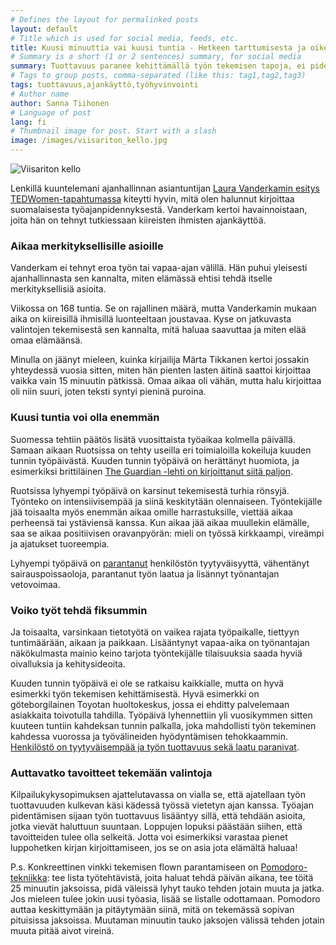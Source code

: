 ```yaml
---
# Defines the layout for permalinked posts
layout: default
# Title which is used for social media, feeds, etc.
title: Kuusi minuuttia vai kuusi tuntia - Hetkeen tarttumisesta ja oikeiden asioiden tekemisestä
# Summary is a short (1 or 2 sentences) summary, for social media
summary: Tuottavuus paranee kehittämällä työn tekemisen tapoja, ei pidentämällä työpaikalla vietettyä aikaa.
# Tags to group posts, comma-separated (like this: tag1,tag2,tag3)
tags: tuottavuus,ajankäyttö,työhyvinvointi
# Author name
author: Sanna Tiihonen
# Language of post
lang: fi
# Thumbnail image for post. Start with a slash
image: /images/viisariton_kello.jpg
---
```


![Viisariton kello](https://sannatiihonen.github.io/images/viisariton_kello.jpg)

Lenkillä kuuntelemani ajanhallinnan asiantuntijan [Laura Vanderkamin
esitys TEDWomen-tapahtumassa](https://www.ted.com/talks/laura_vanderkam_how_to_gain_control_of_your_free_time#t-285876) kiteytti hyvin, mitä olen halunnut
kirjoittaa suomalaisesta työajanpidennyksestä. Vanderkam kertoi
havainnoistaan, joita hän on tehnyt tutkiessaan kiireisten ihmisten
ajankäyttöä.

### Aikaa merkityksellisille asioille

Vanderkam ei tehnyt eroa työn tai vapaa-ajan välillä. Hän puhui
yleisesti ajanhallinnasta sen kannalta, miten elämässä ehtisi tehdä
itselle merkityksellisiä asioita.

Viikossa on 168 tuntia. Se on rajallinen määrä, mutta Vanderkamin
mukaan aika on kiireisillä ihmisillä luonteeltaan joustavaa. Kyse on
jatkuvasta valintojen tekemisestä sen kannalta, mitä haluaa saavuttaa
ja miten elää omaa elämäänsä.

Minulla on jäänyt mieleen, kuinka kirjailija Märta Tikkanen kertoi
jossakin yhteydessä vuosia sitten, miten hän pienten lasten äitinä
saattoi kirjoittaa vaikka vain 15 minuutin pätkissä. Omaa aikaa oli
vähän, mutta halu kirjoittaa oli niin suuri, joten teksti syntyi
pieninä puroina.

### Kuusi tuntia voi olla enemmän

Suomessa tehtiin päätös lisätä vuosittaista työaikaa kolmella
päivällä. Samaan aikaan Ruotsissa on tehty useilla eri toimialoilla
kokeiluja kuuden tunnin työpäivästä. Kuuden tunnin työpäivä on
herättänyt huomiota, ja esimerkiksi brittiläinen [The Guardian -lehti
on kirjoittanut siitä paljon](https://www.theguardian.com/commentisfree/2017/jan/06/ignore-headlines-six-hour-working-day-swedish).

Ruotsissa lyhyempi työpäivä on karsinut tekemisestä turhia
rönsyjä. Työnteko on intensiivisempää ja siinä keskitytään
olennaiseen. Työntekijälle jää toisaalta myös enemmän aikaa omille
harrastuksille, viettää aikaa perheensä tai ystäviensä kanssa. Kun
aikaa jää aikaa muullekin elämälle, saa se aikaa positiivisen
oravanpyörän: mieli on työssä kirkkaampi, vireämpi ja ajatukset
tuoreempia.

Lyhyempi työpäivä on
[parantanut](https://www.theguardian.com/world/2015/sep/17/efficiency-up-turnover-down-sweden-experiments-with-six-hour-working-day)
henkilöstön tyytyväisyyttä, vähentänyt sairauspoissaoloja, parantanut
työn laatua ja lisännyt työnantajan vetovoimaa.

### Voiko työt tehdä fiksummin

Ja toisaalta, varsinkaan tietotyötä on vaikea rajata työpaikalle,
tiettyyn tuntimäärään, aikaan ja paikkaan. Lisääntynyt vapaa-aika on
työnantajan näkökulmasta mainio keino tarjota työntekijälle
tilaisuuksia saada hyviä oivalluksia ja kehitysideoita.

Kuuden tunnin työpäivä ei ole se ratkaisu kaikkialle, mutta on hyvä
esimerkki työn tekemisen kehittämisestä. Hyvä esimerkki on
göteborgilainen Toyotan huoltokeskus, jossa ei ehditty palvelemaan
asiakkaita toivotulla tahdilla. Työpäivä lyhennettiin yli vuosikymmen
sitten kuuteen tuntiin kahdeksan tunnin palkalla, joka mahdollisti
työn tekeminen kahdessa vuorossa ja työvälineiden hyödyntämisen
tehokkaammin. [Henkilöstö on tyytyväisempää ja työn tuottavuus sekä
laatu
paranivat](https://www.theguardian.com/world/2015/sep/17/efficiency-up-turnover-down-sweden-experiments-with-six-hour-working-day).

### Auttavatko tavoitteet tekemään valintoja

Kilpailukykysopimuksen ajattelutavassa on vialla se, että ajatellaan
työn tuottavuuden kulkevan käsi kädessä työssä vietetyn ajan
kanssa. Työajan pidentämisen sijaan työn tuottavuus lisääntyy sillä,
että tehdään asioita, jotka vievät haluttuun suuntaan. Loppujen
lopuksi päästään siihen, että tavoitteiden tulee olla selkeitä. Jotta
voi esimerkiksi varastaa pienet luppohetken kirjan kirjoittamiseen,
jos se on asia jota elämältä haluaa!

P.s. Konkreettinen vinkki tekemisen flown parantamiseen on
[Pomodoro-tekniikka](https://en.wikipedia.org/wiki/Pomodoro_Technique): tee lista työtehtävistä, joita haluat tehdä päivän
aikana, tee töitä 25 minuutin jaksoissa, pidä väleissä lyhyt tauko
tehden jotain muuta ja jatka. Jos mieleen tulee jokin uusi työasia,
lisää se listalle odottamaan. Pomodoro auttaa keskittymään ja
pitäytymään siinä, mitä on tekemässä sopivan pituisissa
jaksoissa. Muutaman minuutin tauko jaksojen välissä tehden jotain
muuta pitää aivot vireinä.
